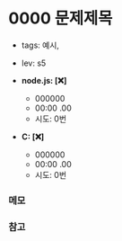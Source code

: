 # 0000 문제제목
 - tags: 예시,
 - lev: s5

- **node.js: [:x:]**
  - 000000
  - 00:00 .00
  - 시도: 0번

- **C: [:x:]**
  - 000000
  - 00:00 .00
  - 시도: 0번

### 메모


### 참고

